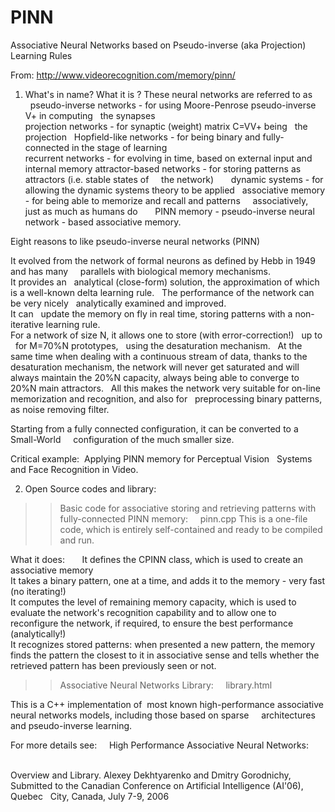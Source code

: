 # PINN
Associative Neural Networks based on Pseudo-inverse (aka Projection) Learning Rules

From: http://www.videorecognition.com/memory/pinn/

1. What's in name? What it is ?
These neural networks are referred to as       
pseudo-inverse networks - for using Moore-Penrose pseudo-inverse V+ in computing   the synapses      
projection networks - for synaptic (weight) matrix C=VV+  being   the projection   
Hopfield-like networks - for being binary and fully-connected in the stage of  learning  
recurrent networks - for evolving in time, based on external input and internal  memory  attractor-based networks - for storing patterns as attractors (i.e. stable states of      the network)       
dynamic systems - for allowing the dynamic systems theory to be applied   
associative memory - for being able to memorize and recall and patterns      associatively,      just as much as humans do       
PINN memory - pseudo-inverse neural network - based associative memory.  

Eight reasons to like pseudo-inverse neural networks (PINN)  

It evolved from the network of  formal neurons as defined by Hebb in 1949 and has many     
parallels with biological memory mechanisms.    
It provides an   analytical (close-form) solution, the approximation of which is a well-known delta learning rule.   
The performance of the network can be very nicely   analytically examined and  improved.  
It can   update the memory on fly  in real time, storing patterns with a non-iterative learning rule.    
For a network of size N, it allows one to  store (with error-correction!)   up to    for  M=70%N prototypes,   using the desaturation mechanism.   
At the same time when  dealing with a continuous stream of data, thanks to the desaturation mechanism,  the network will never get saturated and will always  maintain the 20%N capacity, always being able to converge to 20%N main attractors.   
All this makes the network very  suitable for  on-line memorization and  recognition, and also for   preprocessing binary patterns, as noise removing filter.   

Starting from a fully connected configuration, it can be converted to a Small-World     configuration of the much smaller size.  

Critical example:  Applying PINN memory for  Perceptual Vision   Systems and  Face Recognition in Video. 

2. Open Source codes and library:  

>> Basic code for associative storing and retrieving patterns with fully-connected PINN memory:      pinn.cpp 
This is a one-file code, which is entirely self-contained and ready to be compiled and run.      

What it does:       
It defines the CPINN class, which is used to create an associative memory  
It takes a binary pattern, one at a time, and adds it to the memory - very fast (no iterating!)  
It computes the level of remaining memory capacity, which is used to evaluate the network's recognition capability and to allow one to reconfigure the network, if required, to ensure the best performance (analytically!)  
It recognizes stored patterns: when presented a new pattern, the memory finds the pattern the closest to it in associative sense and tells whether the retrieved pattern has been previously seen or not. 

>>Associative Neural Networks Library:      library.html   

This is a C++ implementation of  most known high-performance associative neural networks models, including those based on sparse     architectures and pseudo-inverse learning. 

For more details see:     High Performance Associative Neural Networks:            

Overview and Library. Alexey Dekhtyarenko and Dmitry Gorodnichy,  Submitted to the Canadian Conference on Artificial Intelligence (AI'06), Quebec   City, Canada, July 7-9, 2006   
